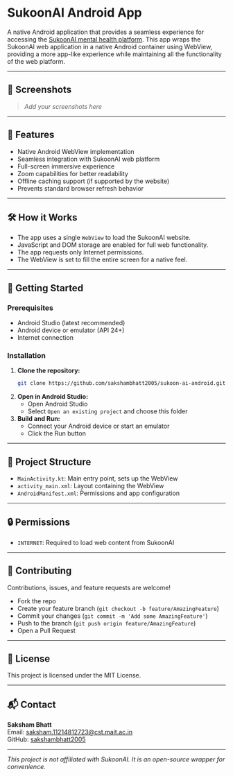 # SukoonAI Android App

A native Android application that provides a seamless experience for accessing the [SukoonAI mental health platform](https://sukoon-ai.vercel.app). This app wraps the SukoonAI web application in a native Android container using WebView, providing a more app-like experience while maintaining all the functionality of the web platform.

---

## 📱 Screenshots

> _Add your screenshots here_

---

## 🚀 Features

- Native Android WebView implementation
- Seamless integration with SukoonAI web platform
- Full-screen immersive experience
- Zoom capabilities for better readability
- Offline caching support (if supported by the website)
- Prevents standard browser refresh behavior

---

## 🛠️ How it Works

- The app uses a single `WebView` to load the SukoonAI website.
- JavaScript and DOM storage are enabled for full web functionality.
- The app requests only Internet permissions.
- The WebView is set to fill the entire screen for a native feel.

---

## 🏁 Getting Started

### Prerequisites
- Android Studio (latest recommended)
- Android device or emulator (API 24+)
- Internet connection

### Installation
1. **Clone the repository:**
   ```bash
   git clone https://github.com/sakshambhatt2005/sukoon-ai-android.git
   ```
2. **Open in Android Studio:**
   - Open Android Studio
   - Select `Open an existing project` and choose this folder
3. **Build and Run:**
   - Connect your Android device or start an emulator
   - Click the Run button

---

## 📂 Project Structure

- `MainActivity.kt`: Main entry point, sets up the WebView
- `activity_main.xml`: Layout containing the WebView
- `AndroidManifest.xml`: Permissions and app configuration

---

## 🔒 Permissions

- `INTERNET`: Required to load web content from SukoonAI

---

## 🤝 Contributing

Contributions, issues, and feature requests are welcome!
- Fork the repo
- Create your feature branch (`git checkout -b feature/AmazingFeature`)
- Commit your changes (`git commit -m 'Add some AmazingFeature'`)
- Push to the branch (`git push origin feature/AmazingFeature`)
- Open a Pull Request

---

## 📄 License

This project is licensed under the MIT License.

---

## 📬 Contact

**Saksham Bhatt**  
Email: saksham.11214812723@cst.mait.ac.in  
GitHub: [sakshambhatt2005](https://github.com/sakshambhatt2005)

---

_This project is not affiliated with SukoonAI. It is an open-source wrapper for convenience._ 